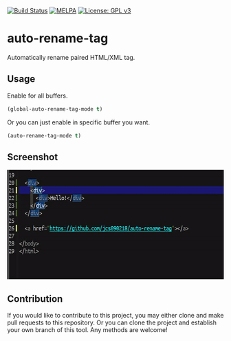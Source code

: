 [![Build Status](https://travis-ci.com/jcs090218/auto-rename-tag.svg?branch=master)](https://travis-ci.com/jcs090218/auto-rename-tag)
[![MELPA](https://melpa.org/packages/auto-rename-tag-badge.svg)](https://melpa.org/#/auto-rename-tag)
[![License: GPL v3](https://img.shields.io/badge/License-GPL%20v3-blue.svg)](https://www.gnu.org/licenses/gpl-3.0)


# auto-rename-tag #

Automatically rename paired HTML/XML tag.


## Usage ##
Enable for all buffers.
```el
(global-auto-rename-tag-mode t)
```
Or you can just enable in specific buffer you want.
```el
(auto-rename-tag-mode t)
```


## Screenshot ##
<img src="./screenshot/auto-rename-tag-demo.gif" width="600" height="255"/>


## Contribution ##
If you would like to contribute to this project, you may either 
clone and make pull requests to this repository. Or you can 
clone the project and establish your own branch of this tool. 
Any methods are welcome!
